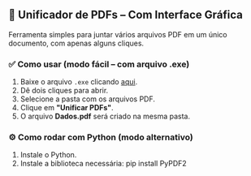 ## 🧾 Unificador de PDFs – Com Interface Gráfica

Ferramenta simples para juntar vários arquivos PDF em um único documento, com apenas alguns cliques.

### ✅ Como usar (modo fácil – com arquivo .exe)

1. Baixe o arquivo `.exe` clicando [aqui](https://drive.google.com/file/d/1APHp7y-CC0_PqM2My0HoA9ujj5OhC59F/view?usp=sharing).
2. Dê dois cliques para abrir.
3. Selecione a pasta com os arquivos PDF.
4. Clique em **"Unificar PDFs"**.
5. O arquivo **Dados.pdf** será criado na mesma pasta.

### ⚙️ Como rodar com Python (modo alternativo)

1. Instale o Python. 
2. Instale a biblioteca necessária: pip install PyPDF2
